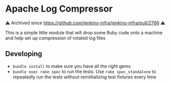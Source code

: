 # Apache Log Compressor

⚠️ Archived since https://github.com/jenkins-infra/jenkins-infra/pull/2766 ⚠️

This is a simple little module that will drop some Ruby code onto a machine and
help set up compression of rotated log files

## Developing

 * `bundle install` to make sure you have all the right gems
 * `bundle exec rake spec` to run the tests. Use `rake spec_standalone` to
   repeatedly run the tests without reiniitializing test fixtures every time

